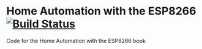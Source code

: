# Home Automation with the ESP8266 [![Build Status](https://travis-ci.org/openhomeautomation/home-automation-esp8266.svg)](https://travis-ci.org/openhomeautomation/home-automation-esp8266)

Code for the Home Automation with the ESP8266 book
